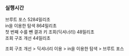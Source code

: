 ### 실행시간<br>
브루트 포스 5284밀리초<br>
in을 이용한 탐색 864밀리초<br>
첫 번째 수를 뺀 결과 키 조회(딕셔너리) 48밀리초<br>
조회 구조 개선 44밀리초<br>

조회 구조 개선 > 딕셔너리 이용 > in을 이용한 탐색 > 브루트 포스